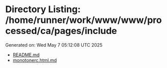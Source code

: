 # Directory Listing: /home/runner/work/www/www/processed/ca/pages/include
Generated on: Wed May  7 05:12:08 UTC 2025

- [README.md](README.md)
- [monotonerc.html.md](monotonerc.html.md)
